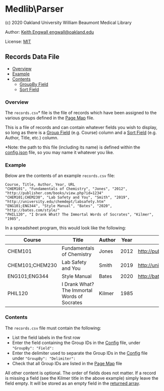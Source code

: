 # Medlib\Parser
(c) 2020 Oakland University William Beaumont Medical Library

Author: [Keith Engwall <engwall@oakland.edu>](mailto:engwall@oakland.edu)

License: [MIT](https://opensource.org/licenses/MIT)

## Records Data File
* [Overview](#Overview)
* [Example](#Example)
* [Contents](#Contents)
    * [GroupBy Field](#GroupBy)
    * [Sort Field](#SortField)

### Overview
The `records.csv`* file is the file of records which 
have been assigned to the various groups defined in the
[Page Map](PageMap.md) file.

This is a file of records and can contain whatever fields you 
wish to display, so long as there is a [Group Field](#GroupBy) 
(e.g. Course) column and a [Sort Field](#SortField) (e.g. Author,
Title, etc.) column.

*Note: the path to this file (including its name) is defined within the 
[config.json](Config.md) file, so you may name it whatever you like.

### Example
Below are the contents of an example `records.csv` file:
```csv
Course, Title, Author, Year, URL
"CHEM101", "Fundamentals of Chemistry", "Jones", "2012", "http://publisher.com/books/view.php?id=1234"
"CHEM101;CHEM230", "Lab Safety and You", "Smith", "2019", "http://university.edu/chemdept/labsafety.htm"
"ENG101;ENG344", "Style Manual", "Bates", "2020", "http://bates.com/style/"
"PHIL120", "I Drank What? The Immortal Words of Socrates", "Kilmer", "1985",
```
In a spreadsheet program, this would look like the following:

|Course|Title|Author|Year|URL|
|------|-----|------|----|---|
|CHEM101|Fundamentals of Chemistry|Jones|2012|http://publisher.com/view.php?id=1234|
|CHEM101;CHEM230|Lab Safety and You|Smith|2019|http://university.edu/chemdept/labsafety.htm|
|ENG101;ENG344|Style Manual|Bates|2020|http://bates.com/style|
|PHIL120|I Drank What? The Immortal Words of Socrates|Kilmer|1985||

### Contents
The `records.csv` file must contain the following:

* List the field labels in the first row
* Enter the field containing the Group IDs in the [Config](Config.md) file, 
under `"GroupBy": "Field":`
* Enter the delimiter used to separate the Group IDs in the [Config](Config.md)
file under `"GroupBy": "Delimiter":`
* Check that all Group IDs are listed in the [Page Map](PageMap.md) file

All other content is optional.  The order of fields does not matter.
If a record is missing a field (see the Kilmer title in the above example)
simply leave the field empty.  It will be stored as an empty field in the
[returned array](RecordParser.md).

